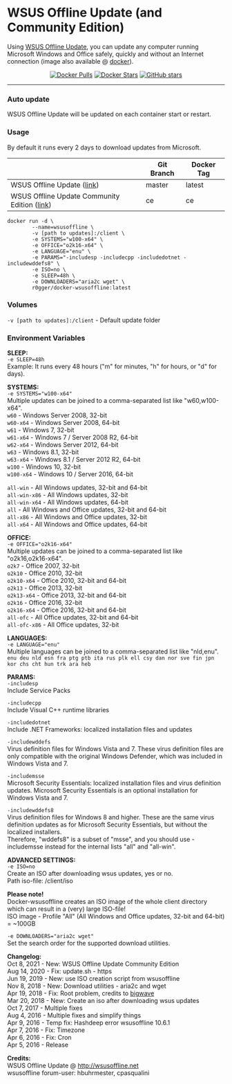 # WSUS Offline Update (and Community Edition)

Using [WSUS Offline Update](http://wsusoffline.net/), you can update any computer running Microsoft Windows and Office safely, quickly and without an Internet connection (image also available @ [docker](https://hub.docker.com/r/r0gger/docker-wsusoffline/)).   

<p align="center">
<a href="https://hub.docker.com/r/r0gger/docker-wsusoffline"><img alt="Docker Pulls" src="https://img.shields.io/docker/pulls/r0gger/docker-wsusoffline"/></a>
<a href="https://hub.docker.com/r/r0gger/docker-wsusoffline"><img alt="Docker Stars" src="https://img.shields.io/docker/stars/r0gger/docker-wsusoffline"/></a>  
<a href="https://github.com/R0GGER/docker-wsusoffline"><img alt="GitHub stars" src="https://img.shields.io/github/stars/r0gger/docker-wsusoffline?style=social"></a>         
</p>  

-----------

### Auto update
WSUS Offline Update will be updated on each container start or restart.     

### Usage
By default it runs every 2 days to download updates from Microsoft.   

|  | Git Branch | Docker Tag |
| --- | --- | --- |
| WSUS Offline Update ([link](https://www.wsusoffline.net/ "WSUS Offline Update")) | master | latest |
| WSUS Offline Update Community Edition ([link](https://gitlab.com/wsusoffline/wsusoffline "WSUS Offline Update")) | ce  | ce  |

```
docker run -d \
        --name=wsusoffline \
        -v [path to updates]:/client \
        -e SYSTEMS="w100-x64" \
        -e OFFICE="o2k16-x64" \
        -e LANGUAGE="enu" \
        -e PARAMS="-includesp -includecpp -includedotnet -includewddefs8" \
        -e ISO=no \
        -e SLEEP=48h \
        -e DOWNLOADERS="aria2c wget" \
        r0gger/docker-wsusoffline:latest
```

### Volumes 
`-v [path to updates]:/client` - Default update folder

### Environment Variables
**SLEEP:**  
`-e SLEEP=48h`    
Example: It runs every 48 hours ("m" for minutes, "h" for hours, or "d" for days).

**SYSTEMS:**  
`-e SYSTEMS="w100-x64"`   
Multiple updates can be joined to a comma-separated list like "w60,w100-x64".   
`w60` - Windows Server 2008, 32-bit  
`w60-x64` - Windows Server 2008, 64-bit  
`w61` - Windows 7, 32-bit  
`w61-x64` - Windows 7 / Server 2008 R2, 64-bit  
`w62-x64` - Windows Server 2012, 64-bit  
`w63` - Windows 8.1, 32-bit  
`w63-x64` - Windows 8.1 / Server 2012 R2, 64-bit  
`w100` - Windows 10, 32-bit  
`w100-x64` - Windows 10 / Server 2016, 64-bit   

`all-win` - All Windows updates, 32-bit and 64-bit   
`all-win-x86` - All Windows updates, 32-bit   
`all-win-x64` - All Windows updates, 64-bit   
`all` - All Windows and Office updates, 32-bit and 64-bit   
`all-x86` - All Windows and Office updates, 32-bit   
`all-x64` - All Windows and Office updates, 64-bit   

**OFFICE:**  
`-e OFFICE="o2k16-x64"`  
Multiple updates can be joined to a comma-separated list like "o2k16,o2k16-x64".   
`o2k7` - Office 2007, 32-bit  
`o2k10` - Office 2010, 32-bit  
`o2k10-x64` - Office 2010, 32-bit and 64-bit  
`o2k13` - Office 2013, 32-bit  
`o2k13-x64` - Office 2013, 32-bit and 64-bit  
`o2k16` - Office 2016, 32-bit  
`o2k16-x64` - Office 2016, 32-bit and 64-bit   
`all-ofc` - All Office updates, 32-bit and 64-bit   
`all-ofc-x86` - All Office updates, 32-bit   

**LANGUAGES:**  
`-e LANGUAGE="enu"`  
Multiple languages can be joined to a comma-separated list like "nld,enu".   
`enu deu nld esn fra ptg ptb ita rus plk ell csy dan nor sve fin jpn kor chs cht hun trk ara heb`

**PARAMS:**  
`-includesp`   
Include Service Packs

`-includecpp`   
Include Visual C++ runtime libraries

`-includedotnet`   
Include .NET Frameworks: localized installation files and updates

`-includewddefs`   
Virus definition files for Windows Vista and 7. These virus definition files are only compatible with the original Windows Defender, which was included in Windows Vista and 7.

`-includemsse`   
Microsoft Security Essentials: localized installation files and virus definition updates. Microsoft Security Essentials is an optional installation for Windows Vista and 7.

`-includewddefs8`   
Virus definition files for Windows 8 and higher. These are the same virus definition updates as for Microsoft Security Essentials, but without the localized installers.   
Therefore, "wddefs8" is a subset of "msse", and you should use -includemsse instead for the internal lists "all" and "all-win".   

**ADVANCED SETTINGS:**   
`-e ISO=no`   
Create an ISO after downloading wsus updates, yes or no.   
Path iso-file: /client/iso   
    
**Please note!**   
Docker-wsusoffline creates an ISO image of the whole client directory which can result in a (very) large ISO-file!   
ISO image - Profile "All" (All Windows and Office updates, 32-bit and 64-bit) = ~100GB   
        
`-e DOWNLOADERS="aria2c wget"`   
Set the search order for the supported download utilities.   
   
**Changelog:**  
Oct 8, 2021 - New: WSUS Offline Update Community Edition    
Aug 14, 2020 - Fix: update.sh - https   
Jun 19, 2019 - New: use ISO creation script from wsusoffline  
Nov 8, 2018 - New: Download utilities - aria2c and wget   
Apr 19, 2018 - Fix: Root problem, credits to [bigwave](https://github.com/bigwave)   
Mar 20, 2018 - New: Create an iso after downloading wsus updates   
Oct 7, 2017 - Multiple fixes   
Aug 4, 2016 - Multiple fixes and simplify things  
Apr 9, 2016 - Temp fix: Hashdeep error wsusoffline 10.6.1   
Apr 7, 2016 - Fix: Timezone   
Apr 6, 2016 - Fix: Cron   
Apr 5, 2016 - Release   
    
**Credits:**   
WSUS Offline Update @ http://wsusoffline.net   
wsusoffline forum-user:  hbuhrmester, cpasqualini
